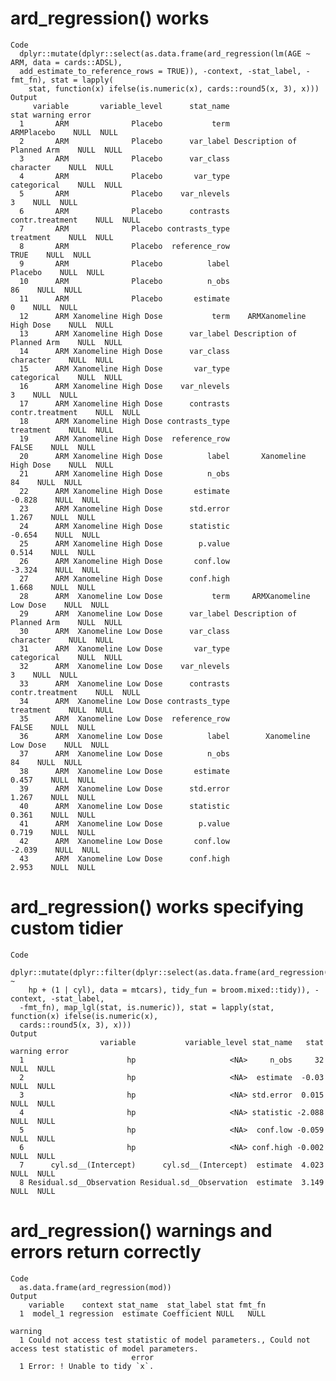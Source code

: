 # ard_regression() works

    Code
      dplyr::mutate(dplyr::select(as.data.frame(ard_regression(lm(AGE ~ ARM, data = cards::ADSL),
      add_estimate_to_reference_rows = TRUE)), -context, -stat_label, -fmt_fn), stat = lapply(
        stat, function(x) ifelse(is.numeric(x), cards::round5(x, 3), x)))
    Output
         variable       variable_level      stat_name                       stat warning error
      1       ARM              Placebo           term                 ARMPlacebo    NULL  NULL
      2       ARM              Placebo      var_label Description of Planned Arm    NULL  NULL
      3       ARM              Placebo      var_class                  character    NULL  NULL
      4       ARM              Placebo       var_type                categorical    NULL  NULL
      5       ARM              Placebo    var_nlevels                          3    NULL  NULL
      6       ARM              Placebo      contrasts            contr.treatment    NULL  NULL
      7       ARM              Placebo contrasts_type                  treatment    NULL  NULL
      8       ARM              Placebo  reference_row                       TRUE    NULL  NULL
      9       ARM              Placebo          label                    Placebo    NULL  NULL
      10      ARM              Placebo          n_obs                         86    NULL  NULL
      11      ARM              Placebo       estimate                          0    NULL  NULL
      12      ARM Xanomeline High Dose           term    ARMXanomeline High Dose    NULL  NULL
      13      ARM Xanomeline High Dose      var_label Description of Planned Arm    NULL  NULL
      14      ARM Xanomeline High Dose      var_class                  character    NULL  NULL
      15      ARM Xanomeline High Dose       var_type                categorical    NULL  NULL
      16      ARM Xanomeline High Dose    var_nlevels                          3    NULL  NULL
      17      ARM Xanomeline High Dose      contrasts            contr.treatment    NULL  NULL
      18      ARM Xanomeline High Dose contrasts_type                  treatment    NULL  NULL
      19      ARM Xanomeline High Dose  reference_row                      FALSE    NULL  NULL
      20      ARM Xanomeline High Dose          label       Xanomeline High Dose    NULL  NULL
      21      ARM Xanomeline High Dose          n_obs                         84    NULL  NULL
      22      ARM Xanomeline High Dose       estimate                     -0.828    NULL  NULL
      23      ARM Xanomeline High Dose      std.error                      1.267    NULL  NULL
      24      ARM Xanomeline High Dose      statistic                     -0.654    NULL  NULL
      25      ARM Xanomeline High Dose        p.value                      0.514    NULL  NULL
      26      ARM Xanomeline High Dose       conf.low                     -3.324    NULL  NULL
      27      ARM Xanomeline High Dose      conf.high                      1.668    NULL  NULL
      28      ARM  Xanomeline Low Dose           term     ARMXanomeline Low Dose    NULL  NULL
      29      ARM  Xanomeline Low Dose      var_label Description of Planned Arm    NULL  NULL
      30      ARM  Xanomeline Low Dose      var_class                  character    NULL  NULL
      31      ARM  Xanomeline Low Dose       var_type                categorical    NULL  NULL
      32      ARM  Xanomeline Low Dose    var_nlevels                          3    NULL  NULL
      33      ARM  Xanomeline Low Dose      contrasts            contr.treatment    NULL  NULL
      34      ARM  Xanomeline Low Dose contrasts_type                  treatment    NULL  NULL
      35      ARM  Xanomeline Low Dose  reference_row                      FALSE    NULL  NULL
      36      ARM  Xanomeline Low Dose          label        Xanomeline Low Dose    NULL  NULL
      37      ARM  Xanomeline Low Dose          n_obs                         84    NULL  NULL
      38      ARM  Xanomeline Low Dose       estimate                      0.457    NULL  NULL
      39      ARM  Xanomeline Low Dose      std.error                      1.267    NULL  NULL
      40      ARM  Xanomeline Low Dose      statistic                      0.361    NULL  NULL
      41      ARM  Xanomeline Low Dose        p.value                      0.719    NULL  NULL
      42      ARM  Xanomeline Low Dose       conf.low                     -2.039    NULL  NULL
      43      ARM  Xanomeline Low Dose      conf.high                      2.953    NULL  NULL

# ard_regression() works specifying custom tidier

    Code
      dplyr::mutate(dplyr::filter(dplyr::select(as.data.frame(ard_regression(lme4::lmer(mpg ~
        hp + (1 | cyl), data = mtcars), tidy_fun = broom.mixed::tidy)), -context, -stat_label,
      -fmt_fn), map_lgl(stat, is.numeric)), stat = lapply(stat, function(x) ifelse(is.numeric(x),
      cards::round5(x, 3), x)))
    Output
                        variable           variable_level stat_name   stat warning error
      1                       hp                     <NA>     n_obs     32    NULL  NULL
      2                       hp                     <NA>  estimate  -0.03    NULL  NULL
      3                       hp                     <NA> std.error  0.015    NULL  NULL
      4                       hp                     <NA> statistic -2.088    NULL  NULL
      5                       hp                     <NA>  conf.low -0.059    NULL  NULL
      6                       hp                     <NA> conf.high -0.002    NULL  NULL
      7      cyl.sd__(Intercept)      cyl.sd__(Intercept)  estimate  4.023    NULL  NULL
      8 Residual.sd__Observation Residual.sd__Observation  estimate  3.149    NULL  NULL

# ard_regression() warnings and errors return correctly

    Code
      as.data.frame(ard_regression(mod))
    Output
        variable    context stat_name  stat_label stat fmt_fn
      1  model_1 regression  estimate Coefficient NULL   NULL
                                                                                                           warning
      1 Could not access test statistic of model parameters., Could not access test statistic of model parameters.
                               error
      1 Error: ! Unable to tidy `x`.

